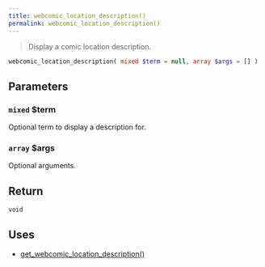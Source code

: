 ```yaml
---
title: webcomic_location_description()
permalink: webcomic_location_description()
---
```


> Display a comic location description.

```php
webcomic_location_description( mixed $term = null, array $args = [] ) : void
```

## Parameters

### `mixed` $term
Optional term to display a description for.

### `array` $args
Optional arguments.

## Return

`void`

## Uses
- [get_webcomic_location_description()](get_webcomic_location_description())
